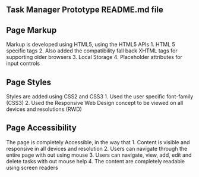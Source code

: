Task Manager Prototype README.md file 
-------------------------------------
## Page Markup

Markup is developed using HTML5, using the HTML5 APIs
	1. HTML 5 specific tags
	2. Also added the compatibility fall back XHTML tags for supporting older browsers
	3. Local Storage
	4. Placeholder attributes for input controls

## Page Styles

Styles are added using CSS2 and CSS3
	1. Used the user specific font-family (CSS3)
	2. Used the Responsive Web Design concept to be viewed on all devices and resolutions (RWD)

## Page Accessibility

The page is completely Accessible, in the way that
	1. Content is visible and responsive in all devices and resolution
	2. Users can navigate through the entire page with out using mouse
	3. Users can navigate, view, add, edit and delete tasks with out mouse help
	4. The content are completely readable using screen readers